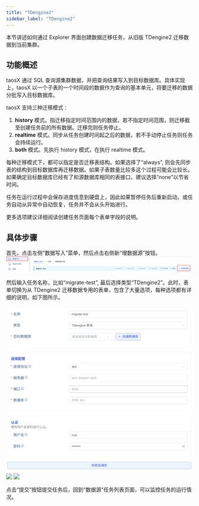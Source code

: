 ```yaml
---
title: "TDengine2"
sidebar_label: "TDengine2"
---
```


本节讲述如何通过 Explorer 界面创建数据迁移任务，从旧版 TDengine2 迁移数据到当前集群。

## 功能概述

taosX 通过 SQL 查询源集群数据，并把查询结果写入到目标数据库。具体实现上，taosX 以一个子表的一个时间段的数据作为查询的基本单元，将要迁移的数据分批写入目标数据库。

taosX 支持三种迁移模式：
1. **history** 模式。指迁移指定时间范围内的数据，若不指定时间范围，则迁移截至创建任务前的所有数据。迁移完则任务停止。
2. **realtime** 模式。同步从任务创建时间起之后的数据，若不手动停止任务则任务会持续运行。
3. **both** 模式。先执行 history 模式，在执行 realtime 模式。

每种迁移模式下，都可以指定是否迁移表结构。如果选择了“always”, 则会先同步表的结构到目标数据库再迁移数据。如果子表数量比较多这个过程可能会比较长。如果确定目标数据库已经有了和源数据库相同的表接口，建议选择“none”以节省时间。

任务在运行过程中会保存进度信息到硬盘上，因此如果暂停任务后重新启动，或任务自动从异常中自动恢复，任务并不会从头开始进行。

更多选项建议详细阅读创建任务页面每个表单字段的说明。



## 具体步骤

首先，点击左侧“数据写入”菜单，然后点击右侧新“增数据源”按钮。
![](./migrate-step1.png)

然后输入任务名称，比如“migrate-test”, 最后选择类型“TDengine2”。此时，表单切换为从 TDengine2 迁移数据专用的表单，包含了大量选项，每种选项都有详细的说明，如下图所示。

![](./migrate-step2.png)
![](./migrate-step3.png)
![](./migrate-step4.png)

点击“提交”按钮提交任务后，回到“数据源”任务列表页面，可以监控任务的运行情况。